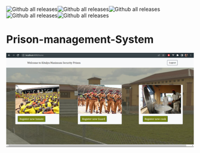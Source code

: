 ![Github all releases](https://img.shields.io/github/package-json/v/arafats1/CI_CD-Prison_Project_system?logo=GitHub)![Github all releases](https://img.shields.io/npm/v/npm?color=yellow)![Github all releases](https://img.shields.io/jenkins/plugin/i/view-job-filters)![Github all releases](https://img.shields.io/github/followers/arafats1?style=social)![Github all releases](https://img.shields.io/badge/JavaScript-F7DF1E?style=for-the-badge&logo=javascript&logoColor=black)

# Prison-management-System
![Design preview](https://github.com/arafats1/CI_CD-Prison_Project_system/blob/main/public/images/home.png?raw=true)




